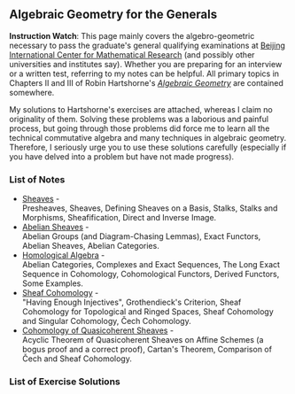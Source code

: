 ## Algebraic Geometry for the Generals

**Instruction Watch**: This page mainly covers the algebro-geometric necessary to pass the graduate's general qualifying examinations at [Beijing International Center for Mathematical Research](https://bicmr.pku.edu.cn) (and possibly other universities and institutes say). Whether you are preparing for an interview or a written test, referring to my notes can be helpful. All primary topics in Chapters II and III of Robin Hartshorne's [_Algebraic Geometry_](https://www.amazon.com/Algebraic-Geometry-Graduate-Texts-Mathematics/dp/0387902449) are contained somewhere.

My solutions to Hartshorne's exercises are attached, whereas I claim no originality of them. Solving these problems was a laborious and painful process, but going through those problems did force me to learn all the technical commutative algebra and many techniques in algebraic geometry. Therefore, I seriously urge you to use these solutions carefully (especially if you have delved into a problem but have not made progress).

### List of Notes

- [Sheaves](./genag-sheaves.pdf) - <br/>
  Presheaves, Sheaves, Defining Sheaves on a Basis, Stalks, Stalks and Morphisms, Sheafification, Direct and Inverse Image.
- [Abelian Sheaves](./genag-absh.pdf) - <br/>
  Abelian Groups (and Diagram-Chasing Lemmas), Exact Functors, Abelian Sheaves, Abelian Categories.
- [Homological Algebra](./genag-homalg.pdf) - <br/>
  Abelian Categories, Complexes and Exact Sequences, The Long Exact Sequence in Cohomology, Cohomological Functors, Derived Functors, Some Examples.
- [Sheaf Cohomology](./genag-shcohom.pdf) - <br/>
  "Having Enough Injectives", Grothendieck's Criterion, Sheaf Cohomology for Topological and Ringed Spaces, Sheaf Cohomology and Singular Cohomology, Čech Cohomology.
- [Cohomology of Quasicoherent Sheaves](./genag-qcohcohom.pdf) - <br/>
  Acyclic Theorem of Quasicoherent Sheaves on Affine Schemes (a bogus proof and a correct proof), Cartan's Theorem, Comparison of Čech and Sheaf Cohomology.

### List of Exercise Solutions
